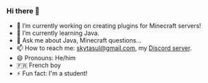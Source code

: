 ### Hi there 👋

- 🔭 I’m currently working on creating plugins for Minecraft servers!
- 🌱 I’m currently learning Java.
- 💬 Ask me about Java, Minecraft questions...
- 📫 How to reach me: skytasul@gmail.com, my [Discord server](https://discord.gg/H8fXrkD).
- 😄 Pronouns: He/him
- 🇫🇷 French boy
- ⚡ Fun fact: I'm a student!
